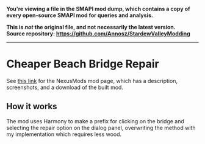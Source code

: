 **You're viewing a file in the SMAPI mod dump, which contains a copy of every open-source SMAPI mod
for queries and analysis.**

**This is _not_ the original file, and not necessarily the latest version.**  
**Source repository: https://github.com/Annosz/StardewValleyModding**

----

# Cheaper Beach Bridge Repair

See [this link](http://www.nexusmods.com/stardewvalley/mods/5826) for the NexusMods mod page, which has a description, screenshots, and a download of the built mod.

## How it works

The mod uses Harmony to make a prefix for clicking on the bridge and selecting the repair option on the dialog panel, overwriting the method with my implementation which requires less wood.